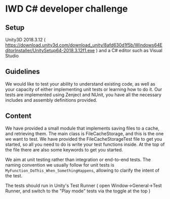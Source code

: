 # IWD C# developer challenge

## Setup

Unity3D 2018.3.12 ( https://download.unity3d.com/download_unity/8afd630d1f5b/Windows64EditorInstaller/UnitySetup64-2018.3.12f1.exe ) and a C# editor such as Visual Studio

## Guidelines

We would like to test your ability to understand existing code, as well as your capacity of either implementing unit tests or learning how to do it. 
Our tests are implemented using Zenject and NUnit, you have all the necessary includes and assembly definitions provided. 

## Content

We have provided a small module that implements saving files to a cache, and retrieving them. 
The main class is FileCacheStorage, and this is the one we want to test. 
We have provided the FileCacheStorageTest file to get you started, so all you need to do is write your test functions inside. 
At the top of the file there are also some keywords to get you started.

We aim at unit testing rather than integration or end-to-end tests.
The naming convention we usually follow for unit tests is `MyFunction_DoThis_When_SomethingHappens`, allowing to clarify the intent of the test.

The tests should run in Unity's Test Runner ( open Window->General->Test Runner, and switch to the "Play mode" tests  via the toggle at the top )
